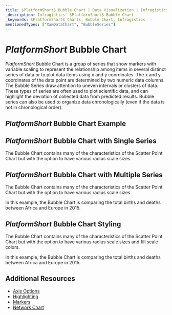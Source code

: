 ```yaml
---
title: $PlatformShort$ Bubble Chart | Data Visualization | Infragistics
_description: Infragistics' $PlatformShort$ Bubble Chart
_keywords: $PlatformShort$ Charts, Bubble Chart, Infragistics
mentionedTypes: ["XamDataChart", "BubbleSeries"]
---
```

# $PlatformShort$ Bubble Chart

$PlatformShort$ Bubble Chart is a group of series that show markers with variable scaling to represent the relationship among items in several distinct series of data or to plot data items using x and y coordinates. The x and y coordinates of the data point are determined by two numeric data columns. The Bubble Series draw attention to uneven intervals or clusters of data. These types of series are often used to plot scientific data, and can highlight the deviation of collected data from predicted results. Bubble series can also be used to organize data chronologically (even if the data is not in chronological order).

## $PlatformShort$ Bubble Chart Example

<code-view style="height: 600px"
           data-demos-base-url="{environment:dvDemosBaseUrl}"
           iframe-src="{environment:dvDemosBaseUrl}/charts/data-chart-scatter-bubble-chart-multiple-sources"
           alt="$PlatformShort$ Bubble Chart" >
</code-view>

<div class="divider--half"></div>

## $PlatformShort$ Bubble Chart with Single Series

The Bubble Chart contains many of the characteristics of the Scatter Point Chart but with the option to have various radius scale sizes.


<code-view style="height: 600px"
           data-demos-base-url="{environment:dvDemosBaseUrl}"
           iframe-src="{environment:dvDemosBaseUrl}/charts/data-chart-scatter-bubble-chart-single-source"
           alt="$PlatformShort$ Bubble Chart" >
</code-view>

<div class="divider--half"></div>

## $PlatformShort$ Bubble Chart with Multiple Series

The Bubble Chart contains many of the characteristics of the Scatter Point Chart but with the option to have various radius scale sizes.

In this example, the Bubble Chart is comparing the total births and deaths between Africa and Europe in 2015.


<code-view style="height: 600px"
           data-demos-base-url="{environment:dvDemosBaseUrl}"
           iframe-src="{environment:dvDemosBaseUrl}/charts/data-chart-scatter-bubble-chart-multiple-sources"
           alt="$PlatformShort$ Bubble Chart" >
</code-view>

<div class="divider--half"></div>

## $PlatformShort$ Bubble Chart Styling

The Bubble Chart contains many of the characteristics of the Scatter Point Chart but with the option to have various radius scale sizes and fill scale colors.

In this example, the Bubble Chart is comparing the total births and deaths between Africa and Europe in 2015.


<code-view style="height: 600px"
           data-demos-base-url="{environment:dvDemosBaseUrl}"
           iframe-src="{environment:dvDemosBaseUrl}/charts/data-chart-scatter-bubble-chart-styling"
           alt="$PlatformShort$ Bubble Chart" >
</code-view>

<div class="divider--half"></div>

## Additional Resources
- [Axis Options](../chart-features-axis-options.md)
- [Highlighting](../chart-features-highlighting.md)
- [Markers](../chart-features-markers.md)
- [Network Chart](network-chart.md)

<!-- TODO list API links used in this topic
## API Members
-->

